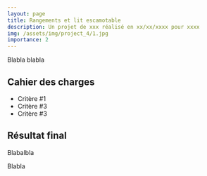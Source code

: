 ```yaml
---
layout: page
title: Rangements et lit escamotable
description: Un projet de xxx réalisé en xx/xx/xxxx pour xxxx
img: /assets/img/project_4/1.jpg
importance: 2
---
```


Blabla blabla

## Cahier des charges
+ Critère #1
+ Critère #3
+ Critère #3

## Résultat final
Blabalbla

<div class="container">
  	<div class="row">
	    <div class="col">
	    	<img class="img-fluid rounded z-depth-1" src="{{ '/assets/img/project_3/1.jpg' | relative_url }}" alt="" title="Titre image 1"/>
	    </div>
  	</div>
</div>
<div class="caption">
    Blabla
</div>
